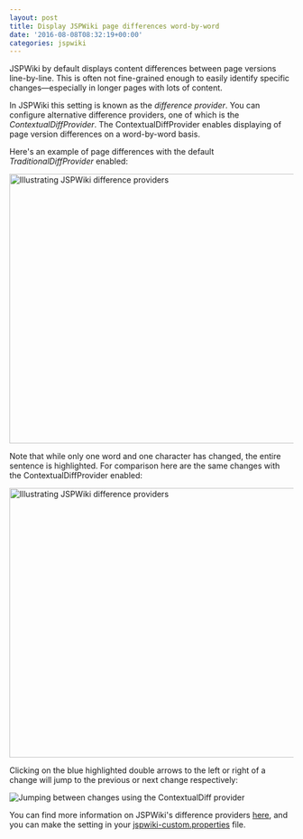 ```yaml
---
layout: post
title: Display JSPWiki page differences word-by-word
date: '2016-08-08T08:32:19+00:00'
categories: jspwiki
---
```

<p>JSPWiki by default displays content differences between page versions line-by-line. This is often not fine-grained enough to easily identify specific changes—especially in longer pages with lots of content.<br /></p> 
  <p>In JSPWiki this setting is known as the <em>difference provider</em>. You can configure alternative difference providers, one of which is the <em>ContextualDiffProvider</em>. The ContextualDiffProvider enables displaying of page version differences on a word-by-word basis.</p> 
  <p>Here's an example of page differences with the default <em>TraditionalDiffProvider</em> enabled:</p> 
  <p><img src="https://blogs.apache.org/jspwiki/mediaresource/8d1349c8-fc4d-469a-89ed-eae9cb44be3d" alt="Illustrating JSPWiki difference providers" width="890" height="477" /><br /> </p> 
  <p>Note that while only one word and one character has changed, the entire sentence is highlighted. For comparison here are the same changes with the ContextualDiffProvider enabled:</p> 
  <p><img src="https://blogs.apache.org/jspwiki/mediaresource/17a67842-f8f8-41a0-bb44-2a2de09cf79e" alt="Illustrating JSPWiki difference providers" width="890" height="477" /><br /> </p> 
  <p> </p> 
  <p>Clicking on the blue highlighted double arrows to the left or right of a change will jump to the previous or next change respectively:</p> 
  <p> <img src="https://blogs.apache.org/jspwiki/mediaresource/84a37ee5-3c75-49f1-a513-bedffb698691" alt="Jumping between changes using the ContextualDiff provider" /><br /></p> 
  <p>You can find more information on JSPWiki's difference providers <a title="Information on JSPWiki's difference providers" href="https://jspwiki-wiki.apache.org/Wiki.jsp?page=Configuration#section-Configuration-PageDiffRepresentation" target="_blank">here</a>, and you can make the setting in your <a title="Information on setting custom JSPWiki properties" href="https://jspwiki-wiki.apache.org/Wiki.jsp?page=Documentation#section-Documentation-ConfigurationAndAdministration" target="_blank">jspwiki-custom.properties</a> file.<a href="https://jspwiki-wiki.apache.org/Wiki.jsp?page=Configuration#section-Configuration-PageDiffRepresentation"><br /></a></p> 
  <p><br /></p>

